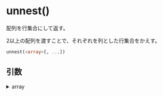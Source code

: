 # unnest()

配列を行集合にして返す。

2以上の配列を渡すことで、それぞれを列とした行集合をかえす。

```sql
unnest(<array>[, ...])
```

## 引数

<details><summary>array</summary>
</details>
